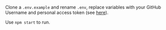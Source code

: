 Clone a `.env.example` and rename `.env`, replace variables with your GitHub
Username and personal access token (see
[here](https://docs.github.com/en/authentication/keeping-your-account-and-data-secure/managing-your-personal-access-tokens)).

Use `npm start` to run.
